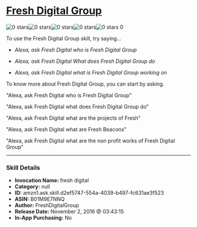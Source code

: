 # [Fresh Digital Group](http://alexa.amazon.com/#skills/amzn1.ask.skill.d2ef5747-554a-4039-b497-fc631ae3f523)
![0 stars](../../images/ic_star_border_black_18dp_1x.png)![0 stars](../../images/ic_star_border_black_18dp_1x.png)![0 stars](../../images/ic_star_border_black_18dp_1x.png)![0 stars](../../images/ic_star_border_black_18dp_1x.png)![0 stars](../../images/ic_star_border_black_18dp_1x.png) 0

To use the Fresh Digital Group skill, try saying...

* *Alexa, ask Fresh Digital who is Fresh Digital Group*

* *Alexa, ask Fresh Digital What does Fresh Digital Group do*

* *Alexa, ask Fresh Digital what is Fresh Digital Group working on*

To know more about Fresh Digital Group, you can start by asking.

"Alexa, ask Fresh Digital who is Fresh Digital Group"

"Alexa, ask Fresh Digital what does Fresh Digital Group do"

"Alexa, ask Fresh Digital what are the projects of Fresh"

"Alexa, ask Fresh Digital what are Fresh Beacons"

"Alexa, ask Fresh Digital what are the non profit works of Fresh Digital Group"

***

### Skill Details

* **Invocation Name:** fresh digital
* **Category:** null
* **ID:** amzn1.ask.skill.d2ef5747-554a-4039-b497-fc631ae3f523
* **ASIN:** B01M9E7NNQ
* **Author:** FreshDigitalGroup
* **Release Date:** November 2, 2016 @ 03:43:15
* **In-App Purchasing:** No
